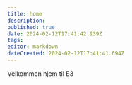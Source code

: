 ```yaml
---
title: home
description: 
published: true
date: 2024-02-12T17:41:42.939Z
tags: 
editor: markdown
dateCreated: 2024-02-12T17:41:41.694Z
---
```


Velkommen hjem til E3